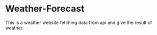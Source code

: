 # Weather-Forecast
This is a weather website fetching data from api and give the result of weather.
